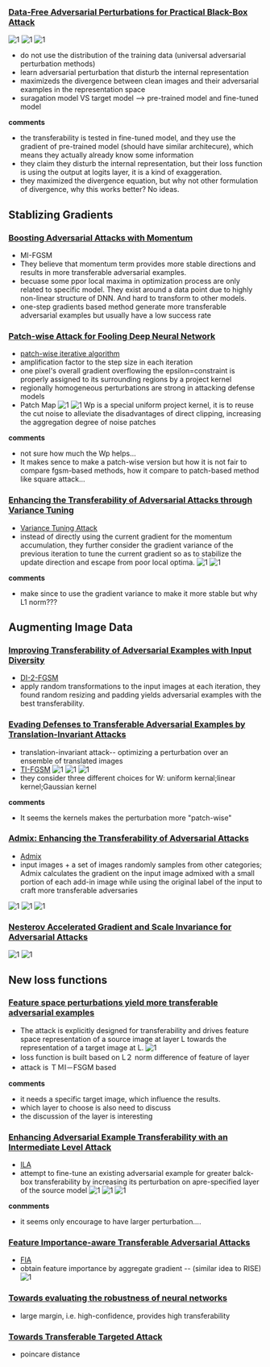 ### [Data-Free Adversarial Perturbations for Practical Black-Box Attack](https://arxiv.org/abs/2003.01295)

![1](figures/fig1.png)
![1](figures/DFAA.png)
![1](figures/oploss.png)

- do not use the distribution of the training data (universal adversarial perturbation methods)
- learn adversarial perturbation that disturb the internal representation
- maximizeds the divergence between clean images and their adversarial examples in the representation space
- suragation model VS target model --> pre-trained model and fine-tuned model

**comments**
- the transferability is tested in fine-tuned model, and they use the gradient of pre-trained model (should have similar architecure), which means they actually already know some information
- they claim they disturb the internal representation, but their loss function is using the output at logits layer, it is a kind of exaggeration.
- they maximized the divergence equation, but why not other formulation of divergence, why this works better? No ideas.


## Stablizing Gradients

### [Boosting Adversarial Attacks with Momentum](https://arxiv.org/abs/1710.06081)

- MI-FGSM
- They believe that momentum term provides more stable directions and results in more transferable adversarial examples.
- becuase some ppor local maxima in optimization process are only related to specific model. They exist around a data point due to highly non-linear structure of DNN. And hard to transform to other models.
- one-step gradients based method generate more transferable adversarial examples but usually have a low success rate

### [Patch-wise Attack for Fooling Deep Neural Network](https://arxiv.org/abs/2007.06765)

- [patch-wise iterative algorithm](https://github.com/qilong-zhang/Patch-wise-iterative-attack)
- amplification factor to the step size in each iteration
- one pixel's overall gradient overflowing the epsilon=constraint is properly assigned to its surrounding regions by a project kernel
- regionally homogeneous perturbations are strong in attacking defense models
- Patch Map
![1](figures/patchM.png)
![1](figures/pi-fgsm.png)
Wp is a special uniform project kernel, it is to reuse the cut noise to alleviate the disadvantages of direct clipping, increasing the aggregation degree of noise patches

**comments**
- not sure how much the Wp helps... 
- It makes sence to make a patch-wise version but how it is not fair to compare fgsm-based methods, how it compare to patch-based method like square attack...

### [Enhancing the Transferability of Adversarial Attacks through Variance Tuning](https://arxiv.org/abs/2103.15571)

- [Variance Tuning Attack](https://github.com/JHL-HUST/VT)
- instead of directly using the current gradient for the momentum accumulation, they further consider the gradient variance of the previous iteration to tune the current gradient so as to stabilize the update direction and escape from poor local optima.
![1](figures/vmi-fgsm.png)
![1](figures/gradientV.png)

**comments**
- make since to use the gradient variance to make it more stable but why L1 norm???

## Augmenting Image Data

### [Improving Transferability of Adversarial Examples with Input Diversity](https://arxiv.org/abs/1803.06978)

- [DI-2-FGSM](https://github.com/cihangxie/DI-2-FGSM)
- apply random transformations to the input images at each iteration, they found random resizing and padding yields adversarial examples with the best transferability.

### [Evading Defenses to Transferable Adversarial Examples by Translation-Invariant Attacks](https://arxiv.org/abs/1904.02884)

- translation-invariant attack-- optimizing a perturbation over an ensemble of translated images
- [TI-FGSM](https://github.com/dongyp13/Translation-Invariant-Attacks)
![1](figures/TIA.png)
![1](figures/WTIA.png)
![1](figures/ti-fgsm.png)
- they consider three different choices for W: uniform kernal;linear kernel;Gaussian kernel

**comments**
- It seems the kernels makes the perturbation more "patch-wise"

### [Admix: Enhancing the Transferability of Adversarial Attacks](https://arxiv.org/abs/2102.00436)

- [Admix](https://github.com/JHL-HUST/Admix)
- input images + a set of images randomly samples from other categories; Admix calculates the gradient on the input image admixed with a small portion of each add-in image while using the original label of the input to craft more transferable adversaries

![1](figures/admix.png)
![1](figures/mixupVSadmix.png)
![1](figures/admix-eq.png)

### [Nesterov Accelerated Gradient and Scale Invariance for Adversarial Attacks](https://arxiv.org/abs/1908.06281)

![1](figures/sim.png)
![1](figures/si-ni-fgsm.png)

## New loss functions

### [Feature space perturbations yield more transferable adversarial examples](https://openaccess.thecvf.com/content_CVPR_2019/papers/Inkawhich_Feature_Space_Perturbations_Yield_More_Transferable_Adversarial_Examples_CVPR_2019_paper.pdf)

- The attack is explicitly designed for transferability and drives feature space representation of a source image at layer L towards the representation of a target image at L.
![1](figures/fsp.png)
- loss function is built based on L２ norm difference of feature of layer 
- attack is ＴＭI－FSGM based

**comments**
- it needs a specific target image, which influence the results.
- which layer to choose is also need to discuss
- the discussion of the layer is interesting

### [Enhancing Adversarial Example Transferability with an Intermediate Level Attack](https://arxiv.org/abs/1907.10823)

- [ILA](https://github.com/CUAI/Intermediate-Level-Attack)
- attempt to fine-tune an existing adversarial example for greater balck-box transferability by increasing its perturbation on apre-specified layer of the source model
![1](figures/ILA.png)
![1](figures/ilap.png)
![1](figures/ilaf.png)

**conmments**
- it seems only encourage to have larger perturbation....

### [Feature Importance-aware Transferable Adversarial Attacks](https://arxiv.org/abs/2107.14185)

- [FIA](https://github.com/hcguoO0/FIA)
- obtain feature importance by aggregate gradient -- (similar idea to RISE)
![1](figures/FIA.png)

### [Towards evaluating the robustness of neural networks](https://arxiv.org/abs/1608.04644)

- large margin, i.e. high-confidence, provides high transferability

### [Towards Transferable Targeted Attack](https://openaccess.thecvf.com/content_CVPR_2020/papers/Li_Towards_Transferable_Targeted_Attack_CVPR_2020_paper.pdf)

- poincare distance
